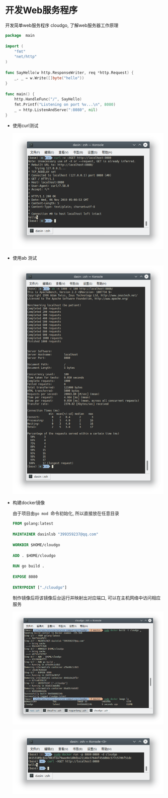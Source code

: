 # 开发Web服务程序

开发简单web服务程序 cloudgo, 了解web服务器工作原理

```go
package  main

import (
	"fmt"
	"net/http"
)

func SayHello(w http.ResponseWriter, req *http.Request) {
	_, _ = w.Write([]byte("hello"))
}

func main() {
	http.HandleFunc("/", SayHello)
	fmt.Printf("Listening on port %v...\n", 8080)
	_ = http.ListenAndServe(":8080", nil)
}
```

+ 使用curl测试

  ![image-20191106131017522](assets/image-20191106131017522.png)

+ 使用ab 测试

  ![image-20191106131056082](assets/image-20191106131056082.png)

+ 构建docker镜像

  由于项目由`go mod `命令初始化, 所以直接放在任意目录

  ```dockerfile
  FROM golang:latest
  
  MAINTAINER dasinlsb "399359237@qq.com"
  
  WORKDIR $HOME/cloudgo
  
  ADD . $HOME/cloudgo
  
  RUN go build .
  
  EXPOSE 8080
  
  ENTRYPOINT ["./cloudgo"]
  ```

  制作镜像后将该镜像后台运行并映射出对应端口, 可以在主机网络中访问相应服务

  ![image-20191106134344051](assets/image-20191106134344051.png)

  ![image-20191106134532105](assets/image-20191106134532105.png)

